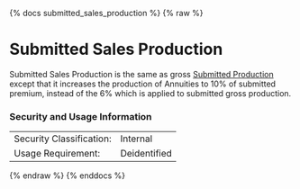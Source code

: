 {% docs submitted_sales_production %}
{% raw %}

# Submitted Sales Production
Submitted Sales Production is the same as gross [Submitted Production](#!/exposure/docs.business_glossary.glossary#production) 
except that it increases the production of Annuities to 10% of submitted premium, instead of the 6% 
which is applied to submitted gross production.

### Security and Usage Information
|     |     |
| --- | --- |
|Security Classification:  |Internal|
|Usage Requirement:        |Deidentified|

{% endraw %}
{% enddocs %}